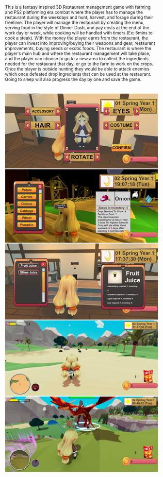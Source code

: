 This is a fantasy inspired 3D Restaurant management game with farming and PS2 platforming era combat where the player has to manage the restaurant during the weekdays and hunt, harvest, and forage during their freetime. The player will manage the restaurant by creating the menu, serving food in the style of Dinner Dash, and pay costs at the end of the work day or week, while cooking will be handled with timers (Ex: 5mins to cook a steak). With the money the player earns from the restaurant, the player can invest into improving/buying their weapons and gear, restaurant improvements, buying seeds or exotic foods. The restaurant is where the player's main hub and where the restaurant management will take place, and the player can choose to go to a new area to collect the ingredients needed for the restaurant that day, or go to the farm to work on the crops. Once the player is outside hunting they would be able to attack enemies which once defeated drop ingredients that can be used at the restaurant.  Going to sleep will also progress the day by one and save the game.

#
![Restaurant-Hunting-Farming-Game-2](/projects/Beastro%20-%20Unity%20Game%20Files/images/2.png)
![Restaurant-Hunting-Farming-Game-3](/projects/Beastro%20-%20Unity%20Game%20Files/images/3.jpg)
![Restaurant-Hunting-Farming-Game-4](/projects/Beastro%20-%20Unity%20Game%20Files/images/4.png)
![Restaurant-Hunting-Farming-Game-5](/projects/Beastro%20-%20Unity%20Game%20Files/images/5.jpg)
![Restaurant-Hunting-Farming-Game-6](/projects/Beastro%20-%20Unity%20Game%20Files/images/6.jpg)
